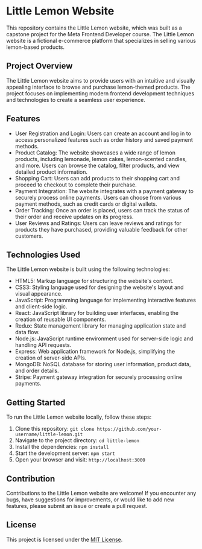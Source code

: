 # Little Lemon Website

This repository contains the Little Lemon website, which was built as a capstone project for the Meta Frontend Developer course. The Little Lemon website is a fictional e-commerce platform that specializes in selling various lemon-based products.

## Project Overview

The Little Lemon website aims to provide users with an intuitive and visually appealing interface to browse and purchase lemon-themed products. The project focuses on implementing modern frontend development techniques and technologies to create a seamless user experience.

## Features

- User Registration and Login: Users can create an account and log in to access personalized features such as order history and saved payment methods.
- Product Catalog: The website showcases a wide range of lemon products, including lemonade, lemon cakes, lemon-scented candles, and more. Users can browse the catalog, filter products, and view detailed product information.
- Shopping Cart: Users can add products to their shopping cart and proceed to checkout to complete their purchase.
- Payment Integration: The website integrates with a payment gateway to securely process online payments. Users can choose from various payment methods, such as credit cards or digital wallets.
- Order Tracking: Once an order is placed, users can track the status of their order and receive updates on its progress.
- User Reviews and Ratings: Users can leave reviews and ratings for products they have purchased, providing valuable feedback for other customers.

## Technologies Used

The Little Lemon website is built using the following technologies:

- HTML5: Markup language for structuring the website's content.
- CSS3: Styling language used for designing the website's layout and visual appearance.
- JavaScript: Programming language for implementing interactive features and client-side logic.
- React: JavaScript library for building user interfaces, enabling the creation of reusable UI components.
- Redux: State management library for managing application state and data flow.
- Node.js: JavaScript runtime environment used for server-side logic and handling API requests.
- Express: Web application framework for Node.js, simplifying the creation of server-side APIs.
- MongoDB: NoSQL database for storing user information, product data, and order details.
- Stripe: Payment gateway integration for securely processing online payments.

## Getting Started

To run the Little Lemon website locally, follow these steps:

1. Clone this repository: `git clone https://github.com/your-username/little-lemon.git`
2. Navigate to the project directory: `cd little-lemon`
3. Install the dependencies: `npm install`
4. Start the development server: `npm start`
5. Open your browser and visit: `http://localhost:3000`

## Contribution

Contributions to the Little Lemon website are welcome! If you encounter any bugs, have suggestions for improvements, or would like to add new features, please submit an issue or create a pull request.

## License

This project is licensed under the [MIT License](LICENSE).
